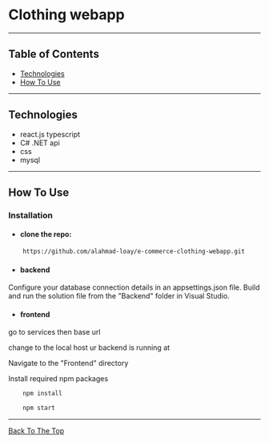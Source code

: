 # Clothing webapp

---

## Table of Contents

- [Technologies](#Technologies)
- [How To Use](#How-to-use)

---

## Technologies

- react.js typescript
- C# .NET api
- css
- mysql

---

## How To Use

### Installation

- #### clone the repo:

```html
    https://github.com/alahmad-loay/e-commerce-clothing-webapp.git
```

- #### backend

Configure your database connection details in an appsettings.json file.
Build and run the solution file from the "Backend" folder in Visual Studio.

- #### frontend

go to services then base url

change to the local host ur backend is running at

Navigate to the "Frontend" directory

Install required npm packages

```html
    npm install
```

```html
    npm start
```

---

[Back To The Top](#Clothing-webapp)
